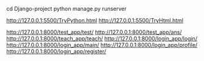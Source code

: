 cd Django-project
python manage.py runserver

http://127.0.0.1:5500/TryPython.html
http://127.0.0.1:5500/TryHtml.html

http://127.0.0.1:8000/test_app/test/
http://127.0.0.1:8000/test_app/ans/
http://127.0.0.1:8000/teach_app/teach/
http://127.0.0.1:8000/login_app/login/
http://127.0.0.1:8000/login_app/main/
http://127.0.0.1:8000/login_app/profile/
http://127.0.0.1:8000/login_app/register/